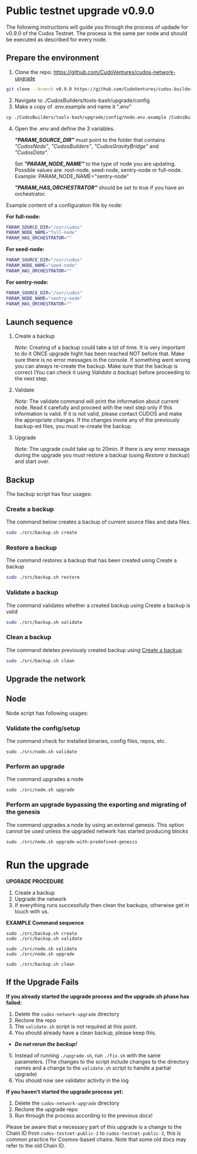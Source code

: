 # Public testnet upgrade v0.9.0

The following instructions will guide you through the process of updade for v0.9.0 of the Cudos Testnet. The process is the same per node and should be executed as described for every node.


## Prepare the environment

1. Clone the repo: https://github.com/CudoVentures/cudos-network-upgrade
```bash
git clone --branch v0.9.0 https://github.com/CudoVentures/cudos-builders.git CudosBuilders
```
2. Navigate to ./CudosBuilders/tools-bash/upgrade/config
3. Make a copy of .env.example and name it ".env"
```bash
cp ./CudosBuilders/tools-bash/upgrade/config/node.env.example /CudosBuilders/tools-bash/upgrade/config/node.env
```
4. Open the .env and define the 3 variables.  <p><em>**"PARAM_SOURCE_DIR"**</em> must point to the folder that contains <em>"CudosNode"</em>, <em>"CudosBuilders"</em>, <em>"CudosGravityBridge"</em> and <em>"CudosData"</em>. <p>Set <em>**"PARAM_NODE_NAME"**</em> to the type of node you are updating. Possible values are: root-node, seed-node, sentry-node or full-node. Example: PARAM_NODE_NAME="sentry-node" <p><em>**"PARAM_HAS_ORCHESTRATOR"**</em> should be set to true if you have an orchestrator.

Example content of a configuration file by node: 

**For full-node:**
```bash
PARAM_SOURCE_DIR="/usr/cudos"
PARAM_NODE_NAME="full-node"
PARAM_HAS_ORCHESTRATOR=""
```

**For seed-node:**
```bash
PARAM_SOURCE_DIR="/usr/cudos"
PARAM_NODE_NAME="seed-node"
PARAM_HAS_ORCHESTRATOR=""
```

**For sentry-node:**
```bash
PARAM_SOURCE_DIR="/usr/cudos"
PARAM_NODE_NAME="sentry-node"
PARAM_HAS_ORCHESTRATOR=""
```

## Launch sequence

1. Create a backup
    
    <em>Note:</em> Creating of a backup could take a lot of time. It is very important to do it ONCE upgrade hight has been reached NOT before that. Make sure there is no error messages in the console. If something went wrong you can always re-create the backup. Make sure that the backup is correct (You can check it using <em>Validate a backup</em>) before proceeding to the next step.

2. Validate

    <em>Note:</em> The validate command will print the information about current node. Read it carefully and proceed with the next step only if this information is valid. If it is not valid, please contact CUDOS and make the appropriate changes. If the changes invole any of the previously backup-ed files, you must re-create the backup.

3. Upgrade

    <em>Note: </em> The upgrade could take up to 20min. If there is any error message during the upgrade you must restore a backup (using <em>Restore a backup</em>) and start over.



## Backup
The backup script has four usages:

### Create a backup
The command below creates a backup of current source files and data files.
``` bash
sudo ./src/backup.sh create
``` 

### Restore a backup
The command restores a backup that has been created using Create a backup
``` bash
sudo ./src/backup.sh restore
```

### Validate a backup
The command validates whether a created backup using Create a backup is valid
``` bash
sudo ./src/backup.sh validate
``` 

### Clean a backup
The command deletes previously created backup using [Create a backup](##Create-a-backup)
``` bash
sudo ./src/backup.sh clean
```

## Upgrade the network

## Node

Node script has following usages:

### Validate the config/setup
The command check for installed binaries, config files, repos, etc.
```
sudo ./src/node.sh validate
```

### Perform an upgrade
The command upgrades a node
```
sudo ./src/node.sh upgrade
```

### Perform an upgrade bypassing the exporting and migrating of the genesis
The command upgrades a node by using an external genesis. This option cannot be used unless the upgraded network has started producing blocks
```
sudo ./src/node.sh upgrade-with-predefined-genesis
```


# Run the upgrade

**UPGRADE PROCEDURE**

1. Create a backup
2. Upgrade the network
3. If everything runs successfully then clean the backups, otherwise get in touch with us.


**EXAMPLE Command sequence**

```
sudo ./src/backup.sh create 
sudo ./src/backup.sh validate

sudo ./src/node.sh validate
sudo ./src/node.sh upgrade

sudo ./src/backup.sh clean
```


## If the Upgrade Fails
**If you already started the upgrade process and the upgrade.sh phase has failed:**
1. Delete the `cudos-network-upgrade` directory
2. Reclone the repo
3. The `validate.sh` script is not required at this point.
4. You should already have a clean backup, please keep this.
- <em>  **Do not rerun the backup!** </em>
5. Instead of running `./upgrade.sh`, run `./fix.sh` with the same parameters.
(The changes to the script include changes to the directory names and a change to the `validate.sh` script to handle a partial upgrade)
6. You should now see validator activity in the log

**If you haven’t started the upgrade process yet:**
1. Delete the `cudos-network-upgrade` directory
2. Reclone the upgrade repo
3. Run through the process according to the previous docs!

Please be aware that a necessary part of this upgrade is a change to the Chain ID from `cudos-testnet-public-2` to `cudos-testnet-public-3`, this is common practice for Cosmos-based chains. Note that some old docs may refer to the old Chain ID.
    

